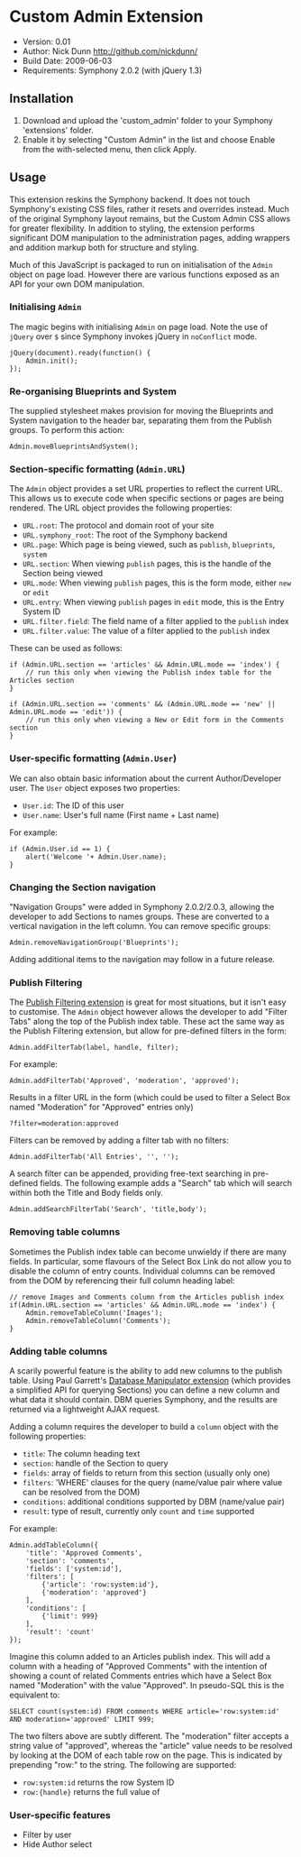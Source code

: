 # Custom Admin Extension

* Version: 0.01
* Author: Nick Dunn <http://github.com/nickdunn/>
* Build Date: 2009-06-03
* Requirements: Symphony 2.0.2 (with jQuery 1.3)

## Installation

1. Download and upload the 'custom_admin' folder to your Symphony 'extensions' folder.
2. Enable it by selecting "Custom Admin" in the list and choose Enable from the with-selected menu, then click Apply.

## Usage

This extension reskins the Symphony backend. It does not touch Symphony's existing CSS files, rather it resets and overrides instead. Much of the original Symphony layout remains, but the Custom Admin CSS allows for greater flexibility. In addition to styling, the extension performs significant DOM manipulation to the administration pages, adding wrappers and addition markup both for structure and styling.

Much of this JavaScript is packaged to run on initialisation of the `Admin` object on page load. However there are various functions exposed as an API for your own DOM manipulation.

### Initialising `Admin`

The magic begins with initialising `Admin` on page load. Note the use of `jQuery` over `$` since Symphony invokes jQuery in `noConflict` mode.

	jQuery(document).ready(function() {
		Admin.init();
	});

### Re-organising Blueprints and System

The supplied stylesheet makes provision for moving the Blueprints and System navigation to the header bar, separating them from the Publish groups. To perform this action:

	Admin.moveBlueprintsAndSystem();

### Section-specific formatting (`Admin.URL`)

The `Admin` object provides a set URL properties to reflect the current URL. This allows us to execute code when specific sections or pages are being rendered. The URL object provides the following properties:

* `URL.root`: The protocol and domain root of your site
* `URL.symphony_root`: The root of the Symphony backend
* `URL.page`: Which page is being viewed, such as `publish`, `blueprints`, `system`
* `URL.section`: When viewing `publish` pages, this is the handle of the Section being viewed
* `URL.mode`: When viewing `publish` pages, this is the form mode, either `new` or `edit`
* `URL.entry`: When viewing `publish` pages in `edit` mode, this is the Entry System ID
* `URL.filter.field`: The field name of a filter applied to the `publish` index
* `URL.filter.value`: The value of a filter applied to the `publish` index

These can be used as follows:

	if (Admin.URL.section == 'articles' && Admin.URL.mode == 'index') {
		// run this only when viewing the Publish index table for the Articles section
	}
	
	if (Admin.URL.section == 'comments' && (Admin.URL.mode == 'new' || Admin.URL.mode == 'edit')) {
		// run this only when viewing a New or Edit form in the Comments section
	}

### User-specific formatting (`Admin.User`)

We can also obtain basic information about the current Author/Developer user. The `User` object exposes two properties:

* `User.id`: The ID of this user
* `User.name`: User's full name (First name + Last name)

For example:

	if (Admin.User.id == 1) {
		alert('Welcome '+ Admin.User.name);
	}

### Changing the Section navigation

"Navigation Groups" were added in Symphony 2.0.2/2.0.3, allowing the developer to add Sections to names groups. These are converted to a vertical navigation in the left column. You can remove specific groups:

	Admin.removeNavigationGroup('Blueprints');

Adding additional items to the navigation may follow in a future release.

### Publish Filtering

The [Publish Filtering extension]() is great for most situations, but it isn't easy to customise. The `Admin` object however allows the developer to add "Filter Tabs" along the top of the Publish index table. These act the same way as the Publish Filtering extension, but allow for pre-defined filters in the form:

	Admin.addFilterTab(label, handle, filter);

For example:	

	Admin.addFilterTab('Approved', 'moderation', 'approved');

Results in a filter URL in the form (which could be used to filter a Select Box named "Moderation" for "Approved" entries only)

	?filter=moderation:approved

Filters can be removed by adding a filter tab with no filters:

	Admin.addFilterTab('All Entries', '', '');

A search filter can be appended, providing free-text searching in pre-defined fields. The following example adds a "Search" tab which will search within both the Title and Body fields only.

	Admin.addSearchFilterTab('Search', 'title,body');

### Removing table columns

Sometimes the Publish index table can become unwieldy if there are many fields. In particular, some flavours of the Select Box Link do not allow you to disable the column of entry counts. Individual columns can be removed from the DOM by referencing their full column heading label:

	// remove Images and Comments column from the Articles publish index
	if(Admin.URL.section == 'articles' && Admin.URL.mode == 'index') {	
		Admin.removeTableColumn('Images');
		Admin.removeTableColumn('Comments');
	}

### Adding table columns

A scarily powerful feature is the ability to add new columns to the publish table. Using Paul Garrett's [Database Manipulator extension]() (which provides a simplified API for querying Sections) you can define a new column and what data it should contain. DBM queries Symphony, and the results are returned via a lightweight AJAX request.

Adding a column requires the developer to build a `column` object with the following properties:

* `title`: The column heading text
* `section`: handle of the Section to query
* `fields`: array of fields to return from this section (usually only one)
* `filters`: 'WHERE' clauses for the query (name/value pair where value can be resolved from the DOM)
* `conditions`: additional conditions supported by DBM (name/value pair)
* `result`: type of result, currently only `count` and `time` supported

For example:

	Admin.addTableColumn({
		'title': 'Approved Comments',
		'section': 'comments',
		'fields': ['system:id'],
		'filters': [
			{'article': 'row:system:id'},
			{'moderation': 'approved'}
		],
		'conditions': [
			{'limit': 999}
		],
		'result': 'count'
	});

Imagine this column added to an Articles publish index. This will add a column with a heading of "Approved Comments" with the intention of showing a count of related Comments entries which have a Select Box named "Moderation" with the value "Approved". In pseudo-SQL this is the equivalent to:

	SELECT count(system:id) FROM comments WHERE article='row:system:id' AND moderation='approved' LIMIT 999;

The two filters above are subtly different. The "moderation" filter accepts a string value of "approved", whereas the "article" value needs to be resolved by looking at the DOM of each table row on the page. This is indicated by prepending "row:" to the string. The following are supported:

* `row:system:id` returns the row System ID
* `row:{handle}` returns the full value of 

### User-specific features
* Filter by user
* Hide Author select